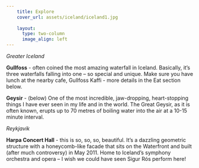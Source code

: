 ```yaml
---
    title: Explore 
    cover_url: assets/iceland/iceland1.jpg
    
    layout:
      type: two-column 
      image_align: left
---
```

  

<em>Greater Iceland</em>

<b>Gullfoss</b> - often coined the most amazing waterfall in Iceland. Basically, it’s three waterfalls falling into one – so special and unique. Make sure you have lunch at the nearby cafe, Gullfoss Kaffi - more details in the Eat section below.

<b>Geysir</b> - (below) One of the most incredible, jaw-dropping, heart-stopping things I have ever seen in my life and in the world. The Great Geysir, as it is often known, erupts up to 70 metres of boiling water into the air at a 10-15 minute interval.

<em>Reykjavik</em>

<b>Harpa Concert Hall</b> - this is so, so, so, beautiful. It’s a dazzling geometric structure with a honeycomb-like facade that sits on the Waterfront and built (after much controversy) in May 2011. Home to Iceland’s symphony orchestra and opera – I wish we could have seen Sigur Rós perform here! 
  
<img src="../assets/iceland/iceland2.jpg" alt="">






